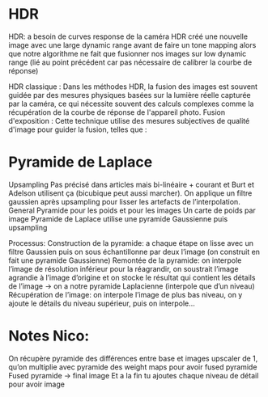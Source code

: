 # HDR
HDR: a besoin de curves response de la caméra
HDR créé une nouvelle image avec une large dynamic range avant de faire un tone mapping alors que notre algorithme ne fait que fusionner nos images sur low dynamic range (lié au point précédent car pas nécessaire de calibrer la courbe de réponse)

HDR classique : Dans les méthodes HDR, la fusion des images est souvent guidée par des mesures physiques basées sur la lumière réelle capturée par la caméra, ce qui nécessite souvent des calculs complexes comme la récupération de la courbe de réponse de l'appareil photo.
Fusion d'exposition : Cette technique utilise des mesures subjectives de qualité d'image pour guider la fusion, telles que : 


# Pyramide de Laplace
Upsampling
Pas précisé dans articles mais bi-linéaire + courant et Burt et Adelson utilisent ça (bicubique peut aussi marcher). On applique un filtre gaussien après upsampling pour lisser les artefacts de l’interpolation.
General
Pyramide pour les poids et pour les images
Un carte de poids par image
Pyramide de Laplace utilise une pyramide Gaussienne puis upsampling

Processus:
Construction de la pyramide: a chaque étape on lisse avec un filtre Gaussien puis on sous échantillonne par deux l’image (on construit en fait une pyramide Gaussienne)
Remontée de la pyramide: on interpole l’image de résolution inférieur pour la réagrandir, on soustrait l’image agrandie à l’image d’origine et on stocke le résultat qui contient les détails de l’image → on a notre pyramide Laplacienne (interpole que d’un niveau)
Récupération de l’image: on interpole l’image de plus bas niveau, on y ajoute le détails du niveau supérieur, puis on interpole…

# Notes Nico:
On récupère pyramide des différences entre base et images upscaler de 1, qu’on multiplie avec pyramide des weight maps pour avoir fused pyramide
Fused pyramide -> final image
Et a la fin tu ajoutes chaque niveau de détail pour avoir image
